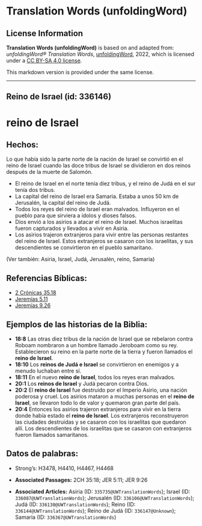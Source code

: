 # Translation Words (unfoldingWord)

## License Information

**Translation Words (unfoldingWord)** is based on and adapted from: _unfoldingWord® Translation Words_, [unfoldingWord](https://unfoldingword.org/utw), 2022, which is licensed under a [CC BY-SA 4.0 license](https://creativecommons.org/licenses/by-sa/4.0/legalcode.en).

This markdown version is provided under the same license.



--------------------------------

## Reino de Israel (id: 336146)

reino de Israel
===============

Hechos:
-------

Lo que había sido la parte norte de la nación de Israel se convirtió en el reino de Israel cuando las doce tribus de Israel se dividieron en dos reinos después de la muerte de Salomón.

* El reino de Israel en el norte tenía diez tribus, y el reino de Judá en el sur tenía dos tribus.
* La capital del reino de Israel era Samaria. Estaba a unos 50 km de Jerusalén, la capital del reino de Judá.
* Todos los reyes del reino de Israel eran malvados. Influyeron en el pueblo para que sirviera a ídolos y dioses falsos.
* Dios envió a los asirios a atacar el reino de Israel. Muchos israelitas fueron capturados y llevados a vivir en Asiria.
* Los asirios trajeron extranjeros para vivir entre las personas restantes del reino de Israel. Estos extranjeros se casaron con los israelitas, y sus descendientes se convirtieron en el pueblo samaritano.

(Ver también: Asiria, Israel, Judá, Jerusalén, reino, Samaria)

Referencias Bíblicas:
---------------------

* [2 Crónicas 35\.18](https://ref.ly/2Chr35:18)
* [Jeremías 5\.11](https://ref.ly/Jer5:11)
* [Jeremías 9\.26](https://ref.ly/Jer9:26)

Ejemplos de las historias de la Biblia:
---------------------------------------

* **18:8** Las otras diez tribus de la nación de Israel que se rebelaron contra Roboam nombraron a un hombre llamado Jeroboam como su rey. Establecieron su reino en la parte norte de la tierra y fueron llamados el **reino de Israel**.
* **18:10** Los **reinos de Judá e Israel** se convirtieron en enemigos y a menudo luchaban entre sí.
* **18:11** En el nuevo **reino de Israel**, todos los reyes eran malvados.
* **20:1** Los **reinos de Israel** y Judá pecaron contra Dios.
* **20:2** El **reino de Israel** fue destruido por el Imperio Asirio, una nación poderosa y cruel. Los asirios mataron a muchas personas en el **reino de Israel**, se llevaron todo lo de valor y quemaron gran parte del país.
* **20:4** Entonces los asirios trajeron extranjeros para vivir en la tierra donde había estado el **reino de Israel**. Los extranjeros reconstruyeron las ciudades destruidas y se casaron con los israelitas que quedaron allí. Los descendientes de los israelitas que se casaron con extranjeros fueron llamados samaritanos.

Datos de palabras:
------------------

* Strong’s: H3478, H4410, H4467, H4468

* **Associated Passages:** 2CH 35:18; JER 5:11; JER 9:26
* **Associated Articles:** Asiria (ID: `335735@UWTranslationWords`); Israel (ID: `336087@UWTranslationWords`); Jerusalén (ID: `336106@UWTranslationWords`); Judá (ID: `336130@UWTranslationWords`); Reino (ID: `336144@UWTranslationWords`); Reino de Judá (ID: `336147@Unknown`); Samaria (ID: `336367@UWTranslationWords`)

